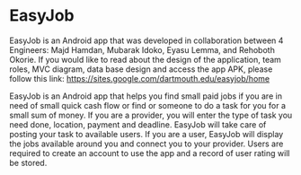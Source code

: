 # EasyJob

EasyJob is an Android app that was developed in collaboration between 4 Engineers: Majd Hamdan, Mubarak Idoko, Eyasu Lemma, and Rehoboth Okorie. If you would like to read about the design of the application, team roles, MVC diagram, data base design and access the app APK, please follow this link: https://sites.google.com/dartmouth.edu/easyjob/home

EasyJob is an Android app that helps you find small paid jobs if you are in need of small quick cash flow or find or someone to do a task for you for a small sum of money. If you are a provider, you will enter the type of task you need done, location, payment and deadline. EasyJob will take care of posting your task to available users. If you are a user, EasyJob will display the jobs available around you and connect you to your provider. Users are required to create an account to use the app and a record of user rating will be stored. 


